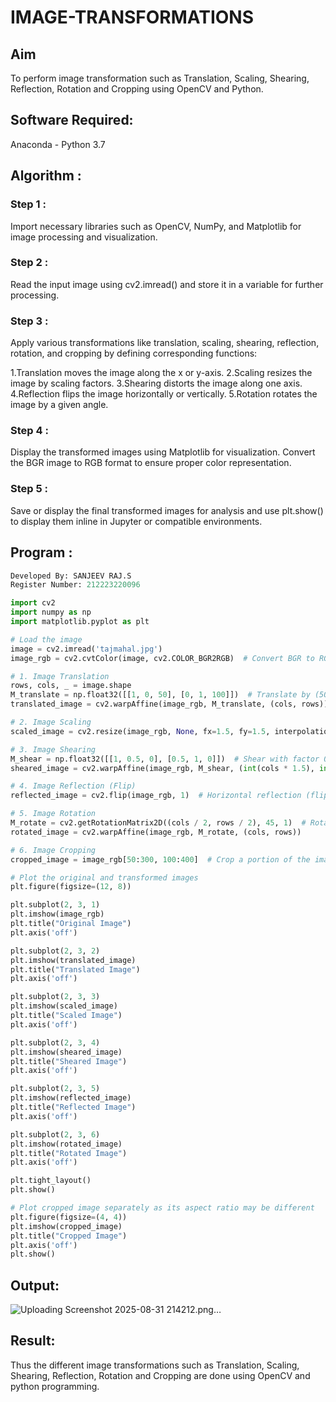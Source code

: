 # IMAGE-TRANSFORMATIONS


## Aim
To perform image transformation such as Translation, Scaling, Shearing, Reflection, Rotation and Cropping using OpenCV and Python.

## Software Required:
Anaconda - Python 3.7

## Algorithm :
### Step 1 :

Import necessary libraries such as OpenCV, NumPy, and Matplotlib for image processing and visualization.

### Step 2 :


Read the input image using cv2.imread() and store it in a variable for further processing.

### Step 3 :

Apply various transformations like translation, scaling, shearing, reflection, rotation, and cropping by defining corresponding functions:

1.Translation moves the image along the x or y-axis. 2.Scaling resizes the image by scaling factors. 3.Shearing distorts the image along one axis. 4.Reflection flips the image horizontally or vertically. 5.Rotation rotates the image by a given angle.

### Step 4 :


Display the transformed images using Matplotlib for visualization. Convert the BGR image to RGB format to ensure proper color representation.

### Step 5 :


Save or display the final transformed images for analysis and use plt.show() to display them inline in Jupyter or compatible environments.

## Program :
```python
Developed By: SANJEEV RAJ.S
Register Number: 212223220096

import cv2
import numpy as np
import matplotlib.pyplot as plt

# Load the image
image = cv2.imread('tajmahal.jpg')
image_rgb = cv2.cvtColor(image, cv2.COLOR_BGR2RGB)  # Convert BGR to RGB for Matplotlib

# 1. Image Translation
rows, cols, _ = image.shape
M_translate = np.float32([[1, 0, 50], [0, 1, 100]])  # Translate by (50, 100) pixels
translated_image = cv2.warpAffine(image_rgb, M_translate, (cols, rows))

# 2. Image Scaling
scaled_image = cv2.resize(image_rgb, None, fx=1.5, fy=1.5, interpolation=cv2.INTER_LINEAR)  # Scale by 1.5x

# 3. Image Shearing
M_shear = np.float32([[1, 0.5, 0], [0.5, 1, 0]])  # Shear with factor 0.5
sheared_image = cv2.warpAffine(image_rgb, M_shear, (int(cols * 1.5), int(rows * 1.5)))

# 4. Image Reflection (Flip)
reflected_image = cv2.flip(image_rgb, 1)  # Horizontal reflection (flip along y-axis)

# 5. Image Rotation
M_rotate = cv2.getRotationMatrix2D((cols / 2, rows / 2), 45, 1)  # Rotate by 45 degrees
rotated_image = cv2.warpAffine(image_rgb, M_rotate, (cols, rows))

# 6. Image Cropping
cropped_image = image_rgb[50:300, 100:400]  # Crop a portion of the image

# Plot the original and transformed images
plt.figure(figsize=(12, 8))

plt.subplot(2, 3, 1)
plt.imshow(image_rgb)
plt.title("Original Image")
plt.axis('off')

plt.subplot(2, 3, 2)
plt.imshow(translated_image)
plt.title("Translated Image")
plt.axis('off')

plt.subplot(2, 3, 3)
plt.imshow(scaled_image)
plt.title("Scaled Image")
plt.axis('off')

plt.subplot(2, 3, 4)
plt.imshow(sheared_image)
plt.title("Sheared Image")
plt.axis('off')

plt.subplot(2, 3, 5)
plt.imshow(reflected_image)
plt.title("Reflected Image")
plt.axis('off')

plt.subplot(2, 3, 6)
plt.imshow(rotated_image)
plt.title("Rotated Image")
plt.axis('off')

plt.tight_layout()
plt.show()

# Plot cropped image separately as its aspect ratio may be different
plt.figure(figsize=(4, 4))
plt.imshow(cropped_image)
plt.title("Cropped Image")
plt.axis('off')
plt.show()


```
## Output:

![Uploading Screenshot 2025-08-31 214212.png…]()



## Result: 

Thus the different image transformations such as Translation, Scaling, Shearing, Reflection, Rotation and Cropping are done using OpenCV and python programming.
